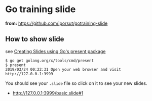 
Go training slide
=================

**from:** https://github.com/iporsut/gotraining-slide


## How to show slide
see [Creating Slides using Go's present package](http://grange74.github.io/blog/2015/05/21/creating-slides-using-gos-present-package/)


```
$ go get golang.org/x/tools/cmd/present
$ present
2019/03/24 00:22:31 Open your web browser and visit http://127.0.0.1:3999
```

You should see your `.slide` file so click on it to see your new slides.

- http://127.0.0.1:3999/basic.slide#1